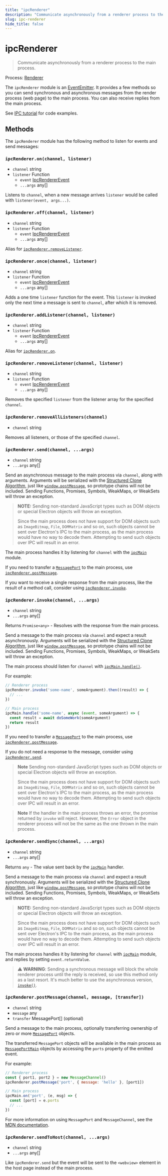 ```yaml
---
title: "ipcRenderer"
description: "Communicate asynchronously from a renderer process to the main process."
slug: ipc-renderer
hide_title: false
---
```


# ipcRenderer

> Communicate asynchronously from a renderer process to the main process.

Process: [Renderer](../glossary.md#renderer-process)

The `ipcRenderer` module is an  [EventEmitter][event-emitter]. It provides a few
methods so you can send synchronous and asynchronous messages from the render
process (web page) to the main process. You can also receive replies from the
main process.

See [IPC tutorial](../tutorial/ipc.md) for code examples.

## Methods

The `ipcRenderer` module has the following method to listen for events and send messages:

### `ipcRenderer.on(channel, listener)`

* `channel` string
* `listener` Function
  * `event` [IpcRendererEvent][ipc-renderer-event]
  * `...args` any[]

Listens to `channel`, when a new message arrives `listener` would be called with
`listener(event, args...)`.

### `ipcRenderer.off(channel, listener)`

* `channel` string
* `listener` Function
  * `event` [IpcRendererEvent][ipc-renderer-event]
  * `...args` any[]

Alias for [`ipcRenderer.removeListener`](#ipcrendererremovelistenerchannel-listener).

### `ipcRenderer.once(channel, listener)`

* `channel` string
* `listener` Function
  * `event` [IpcRendererEvent][ipc-renderer-event]
  * `...args` any[]

Adds a one time `listener` function for the event. This `listener` is invoked
only the next time a message is sent to `channel`, after which it is removed.

### `ipcRenderer.addListener(channel, listener)`

* `channel` string
* `listener` Function
  * `event` [IpcRendererEvent][ipc-renderer-event]
  * `...args` any[]

Alias for [`ipcRenderer.on`](#ipcrendereronchannel-listener).

### `ipcRenderer.removeListener(channel, listener)`

* `channel` string
* `listener` Function
  * `event` [IpcRendererEvent][ipc-renderer-event]
  * `...args` any[]

Removes the specified `listener` from the listener array for the specified
`channel`.

### `ipcRenderer.removeAllListeners(channel)`

* `channel` string

Removes all listeners, or those of the specified `channel`.

### `ipcRenderer.send(channel, ...args)`

* `channel` string
* `...args` any[]

Send an asynchronous message to the main process via `channel`, along with
arguments. Arguments will be serialized with the [Structured Clone Algorithm][SCA],
just like [`window.postMessage`][], so prototype chains will not be
included. Sending Functions, Promises, Symbols, WeakMaps, or WeakSets will
throw an exception.

> **NOTE:** Sending non-standard JavaScript types such as DOM objects or
> special Electron objects will throw an exception.
>
> Since the main process does not have support for DOM objects such as
> `ImageBitmap`, `File`, `DOMMatrix` and so on, such objects cannot be sent over
> Electron's IPC to the main process, as the main process would have no way to decode
> them. Attempting to send such objects over IPC will result in an error.

The main process handles it by listening for `channel` with the
[`ipcMain`](./ipc-main.md) module.

If you need to transfer a [`MessagePort`][] to the main process, use [`ipcRenderer.postMessage`](#ipcrendererpostmessagechannel-message-transfer).

If you want to receive a single response from the main process, like the result of a method call, consider using [`ipcRenderer.invoke`](#ipcrendererinvokechannel-args).

### `ipcRenderer.invoke(channel, ...args)`

* `channel` string
* `...args` any[]

Returns `Promise<any>` - Resolves with the response from the main process.

Send a message to the main process via `channel` and expect a result
asynchronously. Arguments will be serialized with the [Structured Clone Algorithm][SCA],
just like [`window.postMessage`][], so prototype chains will not be
included. Sending Functions, Promises, Symbols, WeakMaps, or WeakSets will
throw an exception.

The main process should listen for `channel` with
[`ipcMain.handle()`](./ipc-main.md#ipcmainhandlechannel-listener).

For example:

```js @ts-type={someArgument:unknown} @ts-type={doSomeWork:(arg:unknown)=>Promise<unknown>}
// Renderer process
ipcRenderer.invoke('some-name', someArgument).then((result) => {
  // ...
})

// Main process
ipcMain.handle('some-name', async (event, someArgument) => {
  const result = await doSomeWork(someArgument)
  return result
})
```

If you need to transfer a [`MessagePort`][] to the main process, use [`ipcRenderer.postMessage`](#ipcrendererpostmessagechannel-message-transfer).

If you do not need a response to the message, consider using [`ipcRenderer.send`](#ipcrenderersendchannel-args).

> **Note**
> Sending non-standard JavaScript types such as DOM objects or
> special Electron objects will throw an exception.
>
> Since the main process does not have support for DOM objects such as
> `ImageBitmap`, `File`, `DOMMatrix` and so on, such objects cannot be sent over
> Electron's IPC to the main process, as the main process would have no way to decode
> them. Attempting to send such objects over IPC will result in an error.

> **Note**
> If the handler in the main process throws an error,
> the promise returned by `invoke` will reject.
> However, the `Error` object in the renderer process
> will not be the same as the one thrown in the main process.

### `ipcRenderer.sendSync(channel, ...args)`

* `channel` string
* `...args` any[]

Returns `any` - The value sent back by the [`ipcMain`](./ipc-main.md) handler.

Send a message to the main process via `channel` and expect a result
synchronously. Arguments will be serialized with the [Structured Clone Algorithm][SCA],
just like [`window.postMessage`][], so prototype chains will not be
included. Sending Functions, Promises, Symbols, WeakMaps, or WeakSets will
throw an exception.

> **NOTE:** Sending non-standard JavaScript types such as DOM objects or
> special Electron objects will throw an exception.
>
> Since the main process does not have support for DOM objects such as
> `ImageBitmap`, `File`, `DOMMatrix` and so on, such objects cannot be sent over
> Electron's IPC to the main process, as the main process would have no way to decode
> them. Attempting to send such objects over IPC will result in an error.

The main process handles it by listening for `channel` with [`ipcMain`](./ipc-main.md) module,
and replies by setting `event.returnValue`.

> :warning: **WARNING**: Sending a synchronous message will block the whole
> renderer process until the reply is received, so use this method only as a
> last resort. It's much better to use the asynchronous version,
> [`invoke()`](./ipc-renderer.md#ipcrendererinvokechannel-args).

### `ipcRenderer.postMessage(channel, message, [transfer])`

* `channel` string
* `message` any
* `transfer` MessagePort[] (optional)

Send a message to the main process, optionally transferring ownership of zero
or more [`MessagePort`][] objects.

The transferred `MessagePort` objects will be available in the main process as
[`MessagePortMain`](./message-port-main.md) objects by accessing the `ports`
property of the emitted event.

For example:

```js
// Renderer process
const { port1, port2 } = new MessageChannel()
ipcRenderer.postMessage('port', { message: 'hello' }, [port1])

// Main process
ipcMain.on('port', (e, msg) => {
  const [port] = e.ports
  // ...
})
```

For more information on using `MessagePort` and `MessageChannel`, see the
[MDN documentation](https://developer.mozilla.org/en-US/docs/Web/API/MessageChannel).

### `ipcRenderer.sendToHost(channel, ...args)`

* `channel` string
* `...args` any[]

Like `ipcRenderer.send` but the event will be sent to the `<webview>` element in
the host page instead of the main process.

[event-emitter]: https://nodejs.org/api/events.html#events_class_eventemitter
[SCA]: https://developer.mozilla.org/en-US/docs/Web/API/Web_Workers_API/Structured_clone_algorithm
[`window.postMessage`]: https://developer.mozilla.org/en-US/docs/Web/API/Window/postMessage
[`MessagePort`]: https://developer.mozilla.org/en-US/docs/Web/API/MessagePort
[ipc-renderer-event]: ./structures/ipc-renderer-event.md
